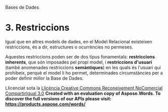 Bases de Dades

# <a name="main"></a>**3. Restriccions**

Igual que en altres models de dades, en el Model Relacional existeixen restriccions, és a dir, estructures o ocurrències no permeses. 

Aquestes restriccions poden ser de dos tipus fonamentals: **restriccions inherents**, que són imposades pel propi model, i **restriccions d'usuari** (també anomenades restriccions **semàntiques**) en les quals és l'usuari qui prohibeix, perquè el model li ho permet, determinades circumstàncies per a poder definir millor la Base de Dades. 


Llicenciat sota la [Llicència Creative Commons Reconeixement NoComercial CompartirIgual 3.0](http://creativecommons.org/licenses/by-nc-sa/3.0/)
**Created with an evaluation copy of Aspose.Words. To discover the full versions of our APIs please visit: https://products.aspose.com/words/**

